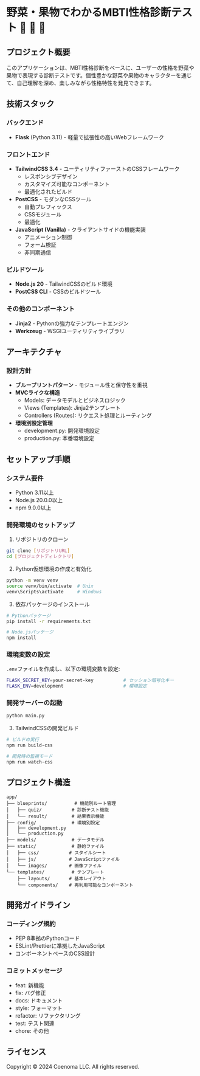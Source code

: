 # 野菜・果物でわかるMBTI性格診断テスト 🥑 🍎 🍊

## プロジェクト概要
このアプリケーションは、MBTI性格診断をベースに、ユーザーの性格を野菜や果物で表現する診断テストです。個性豊かな野菜や果物のキャラクターを通じて、自己理解を深め、楽しみながら性格特性を発見できます。

## 技術スタック

### バックエンド
- **Flask** (Python 3.11) - 軽量で拡張性の高いWebフレームワーク

### フロントエンド
- **TailwindCSS 3.4** - ユーティリティファーストのCSSフレームワーク
  - レスポンシブデザイン
  - カスタマイズ可能なコンポーネント
  - 最適化されたビルド
- **PostCSS** - モダンなCSSツール
  - 自動プレフィックス
  - CSSモジュール
  - 最適化
- **JavaScript (Vanilla)** - クライアントサイドの機能実装
  - アニメーション制御
  - フォーム検証
  - 非同期通信

### ビルドツール
- **Node.js 20** - TailwindCSSのビルド環境
- **PostCSS CLI** - CSSのビルドツール

### その他のコンポーネント
- **Jinja2** - Pythonの強力なテンプレートエンジン
- **Werkzeug** - WSGIユーティリティライブラリ

## アーキテクチャ

### 設計方針
- **ブループリントパターン** - モジュール性と保守性を重視
- **MVCライクな構造**
  - Models: データモデルとビジネスロジック
  - Views (Templates): Jinja2テンプレート
  - Controllers (Routes): リクエスト処理とルーティング
- **環境別設定管理**
  - development.py: 開発環境設定
  - production.py: 本番環境設定

## セットアップ手順

### システム要件
- Python 3.11以上
- Node.js 20.0.0以上
- npm 9.0.0以上

### 開発環境のセットアップ
1. リポジトリのクローン
```bash
git clone [リポジトリURL]
cd [プロジェクトディレクトリ]
```

2. Python仮想環境の作成と有効化
```bash
python -m venv venv
source venv/bin/activate  # Unix
venv\Scripts\activate     # Windows
```

3. 依存パッケージのインストール
```bash
# Pythonパッケージ
pip install -r requirements.txt

# Node.jsパッケージ
npm install
```

### 環境変数の設定
`.env`ファイルを作成し、以下の環境変数を設定:
```bash
FLASK_SECRET_KEY=your-secret-key           # セッション暗号化キー
FLASK_ENV=development                      # 環境設定
```

### 開発サーバーの起動
```bash
python main.py
```

3. TailwindCSSの開発ビルド
```bash
# ビルドの実行
npm run build-css

# 開発時の監視モード
npm run watch-css
```

## プロジェクト構造
```
app/
├── blueprints/          # 機能別ルート管理
│   ├── quiz/           # 診断テスト機能
│   └── result/         # 結果表示機能
├── config/             # 環境別設定
│   ├── development.py
│   └── production.py
├── models/             # データモデル
├── static/             # 静的ファイル
│   ├── css/           # スタイルシート
│   ├── js/            # JavaScriptファイル
│   └── images/        # 画像ファイル
└── templates/          # テンプレート
    ├── layouts/       # 基本レイアウト
    └── components/    # 再利用可能なコンポーネント
```

## 開発ガイドライン

### コーディング規約
- PEP 8準拠のPythonコード
- ESLint/Prettierに準拠したJavaScript
- コンポーネントベースのCSS設計

### コミットメッセージ
- feat: 新機能
- fix: バグ修正
- docs: ドキュメント
- style: フォーマット
- refactor: リファクタリング
- test: テスト関連
- chore: その他

## ライセンス
Copyright © 2024 Coenoma LLC. All rights reserved.
